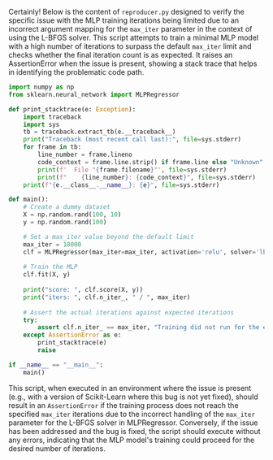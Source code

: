Certainly! Below is the content of `reproducer.py` designed to verify the specific issue with the MLP training iterations being limited due to an incorrect argument mapping for the `max_iter` parameter in the context of using the L-BFGS solver. This script attempts to train a minimal MLP model with a high number of iterations to surpass the default `max_iter` limit and checks whether the final iteration count is as expected. It raises an AssertionError when the issue is present, showing a stack trace that helps in identifying the problematic code path.

```python
import numpy as np
from sklearn.neural_network import MLPRegressor

def print_stacktrace(e: Exception):
    import traceback
    import sys
    tb = traceback.extract_tb(e.__traceback__)
    print("Traceback (most recent call last):", file=sys.stderr)
    for frame in tb:
        line_number = frame.lineno
        code_context = frame.line.strip() if frame.line else "Unknown"
        print(f'  File "{frame.filename}"', file=sys.stderr)
        print(f"    {line_number}: {code_context}", file=sys.stderr)
    print(f"{e.__class__.__name__}: {e}", file=sys.stderr)

def main():
    # Create a dummy dataset
    X = np.random.rand(100, 10)
    y = np.random.rand(100)

    # Set a max_iter value beyond the default limit
    max_iter = 18000
    clf = MLPRegressor(max_iter=max_iter, activation='relu', solver='lbfgs', verbose=True)
    
    # Train the MLP
    clf.fit(X, y)
    
    print("score: ", clf.score(X, y))
    print("iters: ", clf.n_iter_, " / ", max_iter)
    
    # Assert the actual iterations against expected iterations
    try:
        assert clf.n_iter_ == max_iter, "Training did not run for the expected number of iterations."
    except AssertionError as e:
        print_stacktrace(e)
        raise

if __name__ == "__main__":
    main()
```

This script, when executed in an environment where the issue is present (e.g., with a version of Scikit-Learn where this bug is not yet fixed), should result in an `AssertionError` if the training process does not reach the specified `max_iter` iterations due to the incorrect handling of the `max_iter` parameter for the L-BFGS solver in MLPRegressor. Conversely, if the issue has been addressed and the bug is fixed, the script should execute without any errors, indicating that the MLP model's training could proceed for the desired number of iterations.